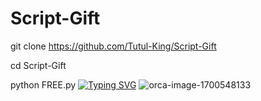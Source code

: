 # Script-Gift
git clone https://github.com/Tutul-King/Script-Gift

cd Script-Gift

python FREE.py
[![Typing SVG](https://readme-typing-svg.demolab.com?font=Fira+Code&pause=1000&color=611FF7&width=435&lines=Assalamu+Alaikum%F0%9F%8C%BA;Script+For+Gift%F0%9F%92%9A;Follow+My+GitHub%F0%9F%A5%B0;Thank+You+Everyone%E2%9D%A4%EF%B8%8F)](https://git.io/typing-svg)
![orca-image-1700548133](https://user-images.githubusercontent.com/106426526/211362395-09a9d311-06ee-4767-8f83-d57e4fec4200.jpeg)
